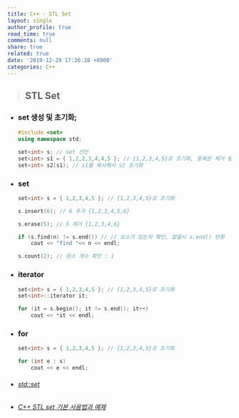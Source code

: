 ```yaml
---
title: C++ - STL Set
layout: single
author_profile: true
read_time: true
comments: null
share: true
related: true
date: '2019-12-29 17:26:28 +0900'
categories: C++
---
```


> ## STL Set 

* ### set 생성 및 초기화;

	```c++
	#include <set>
	using namespace std;

	set<int> s; // set 선언
	set<int> s1 = { 1,2,2,3,4,4,5 }; // {1,2,3,4,5}로 초기화, 중복은 제거 됨
	set<int> s2(s1); // s1를 복사해서 s2 초기화
	```

* ###  set 
	```c++
	set<int> s = { 1,2,3,4,5 }; // {1,2,3,4,5}로 초기화

	s.insert(6); // 6 추가 {1,2,3,4,5,6}
	
	s.erase(5); // 5 제거 {1,2,3,4,6}
	
	if (s.find(n) != s.end()) // // 요소가 있는지 확인, 없을시 s.end() 반환
		cout << "find "<< n << endl;
	
	s.count(2); // 원소 개수 확인 : 1
	```

* ###  iterator
	```c++
	set<int> s = { 1,2,3,4,5 }; // {1,2,3,4,5}로 초기화
	set<int>::iterator it;
	
	for (it = s.begin(); it != s.end(); it++)
		cout << *it << endl;
	```

* ###  for
	```c++
	set<int> s = { 1,2,3,4,5 }; // {1,2,3,4,5}로 초기화
	
	for (int e : s)
		cout << e << endl;
	```
	
* ###### [std::set]
* ###### [C++ STL set 기본 사용법과 예제]
[std::set]: http://www.cplusplus.com/reference/set/set/
[C++ STL set 기본 사용법과 예제]: https://twpower.github.io/92-how-to-use-set-in-cpp